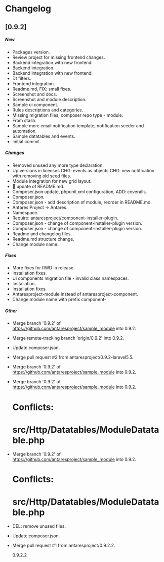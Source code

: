 # Changelog


## [0.9.2]

##### New

* Packages version. 
* Review project for missing frontend changes. 
* Backend integration with new frontend. 
* Backend integration. 
* Backend integration with new frontend. 
* Dt filters. 
* Frontend integration. 
* Readme.md, FIX: small fixes. 
* Screenshot and docs. 
* Screenshot and module description. 
* Sample ui component. 
* Rules descriptions and categories. 
* Missing migration files, composer repo type - module. 
* From stash. 
* Sample more email notification template, notification seeder and automation. 
* Sample datatables and events. 
* Initial commit. 

##### Changes

* Removed unused any more type declaration. 
* Up versions in licenses CHG: events as objects CHG: new notification with removing old seed files. 
* Module integration for new grid layout. 
* :book: update of README.md. 
* Composer.json update, phpunit.xml configuration, ADD: coveralls. 
* Composer.json. 
* Composer.json - add description of module, reorder in README.md. 
* Antares Project -> Antares. 
* Namespace. 
* Require: antaresproject/component-installer-plugin. 
* Composer.json - change of component-installer-plugin version. 
* Composer.json - change of component-installer-plugin version. 
* Readme and changelog files. 
* Readme.md structure change. 
* Change module name. 

##### Fixes

* More fixes for RWD in release. 
* Installation fixes. 
* Ui components migration file - invalid class namespaces. 
* Installation. 
* Installation fixes. 
* Antaresproject-module instead of antaresproject-component. 
* Change module name with prefix component- 

##### Other

* Merge branch '0.9.2' of https://github.com/antaresproject/sample_module into 0.9.2. 
* Merge remote-tracking branch 'origin/0.9.2' into 0.9.2. 
* Update composer.json. 
* Merge pull request #2 from antaresproject/0.9.2-laravel5.5. 
* Merge branch '0.9.2' of https://github.com/antaresproject/sample_module into 0.9.2. 
* Merge branch '0.9.2' of https://github.com/antaresproject/sample_module into 0.9.2. 

  # Conflicts:
  #	src/Http/Datatables/ModuleDatatable.php

* Merge branch '0.9.2' of https://github.com/antaresproject/sample_module into 0.9.2. 

  # Conflicts:
  #	src/Http/Datatables/ModuleDatatable.php

* DEL: remove unused files. 
* Update composer.json. 
* Merge pull request #1 from antaresproject/0.9.2.2. 

  0.9.2.2


